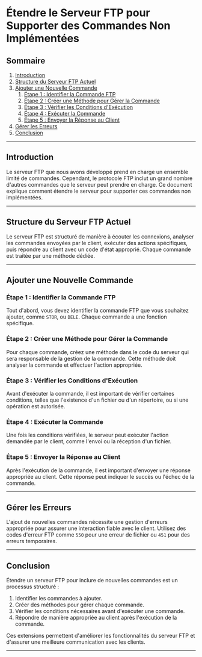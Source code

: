 # Étendre le Serveur FTP pour Supporter des Commandes Non Implémentées

## Sommaire
1. [Introduction](#introduction)
2. [Structure du Serveur FTP Actuel](#structure-du-serveur-ftp-actuel)
3. [Ajouter une Nouvelle Commande](#ajouter-une-nouvelle-commande)
    1. [Étape 1 : Identifier la Commande FTP](#étape-1--identifier-la-commande-ftp)
    2. [Étape 2 : Créer une Méthode pour Gérer la Commande](#étape-2--créer-une-méthode-pour-gérer-la-commande)
    3. [Étape 3 : Vérifier les Conditions d'Exécution](#étape-3--vérifier-les-conditions-dexécution)
    4. [Étape 4 : Exécuter la Commande](#étape-4--exécuter-la-commande)
    5. [Étape 5 : Envoyer la Réponse au Client](#étape-5--envoyer-la-réponse-au-client)
5. [Gérer les Erreurs](#gérer-les-erreurs)
6. [Conclusion](#conclusion)

---

## Introduction

Le serveur FTP que nous avons développé prend en charge un ensemble limité de commandes. Cependant, le protocole FTP inclut un grand nombre d'autres commandes que le serveur peut prendre en charge. Ce document explique comment étendre le serveur pour supporter ces commandes non implémentées.

---

## Structure du Serveur FTP Actuel

Le serveur FTP est structuré de manière à écouter les connexions, analyser les commandes envoyées par le client, exécuter des actions spécifiques, puis répondre au client avec un code d'état approprié. Chaque commande est traitée par une méthode dédiée.

---

## Ajouter une Nouvelle Commande

### Étape 1 : Identifier la Commande FTP

Tout d'abord, vous devez identifier la commande FTP que vous souhaitez ajouter, comme `STOR`,  ou `DELE`. Chaque commande a une fonction spécifique.

### Étape 2 : Créer une Méthode pour Gérer la Commande

Pour chaque commande, créez une méthode dans le code du serveur qui sera responsable de la gestion de la commande. Cette méthode doit analyser la commande et effectuer l'action appropriée.

### Étape 3 : Vérifier les Conditions d'Exécution

Avant d'exécuter la commande, il est important de vérifier certaines conditions, telles que l'existence d'un fichier ou d'un répertoire, ou si une opération est autorisée.

### Étape 4 : Exécuter la Commande

Une fois les conditions vérifiées, le serveur peut exécuter l'action demandée par le client, comme l'envoi ou la réception d'un fichier.

### Étape 5 : Envoyer la Réponse au Client

Après l'exécution de la commande, il est important d'envoyer une réponse appropriée au client. Cette réponse peut indiquer le succès ou l'échec de la commande.

---

## Gérer les Erreurs

L'ajout de nouvelles commandes nécessite une gestion d'erreurs appropriée pour assurer une interaction fiable avec le client. Utilisez des codes d'erreur FTP comme `550` pour une erreur de fichier ou `451` pour des erreurs temporaires.

---

## Conclusion

Étendre un serveur FTP pour inclure de nouvelles commandes est un processus structuré :
1. Identifier les commandes à ajouter.
2. Créer des méthodes pour gérer chaque commande.
3. Vérifier les conditions nécessaires avant d'exécuter une commande.
4. Répondre de manière appropriée au client après l'exécution de la commande.

Ces extensions permettent d'améliorer les fonctionnalités du serveur FTP et d'assurer une meilleure communication avec les clients.

---
